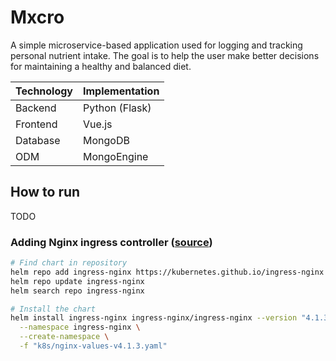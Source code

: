 # Mxcro
A simple microservice-based application used for logging and tracking personal nutrient intake.
The goal is to help the user make better decisions for maintaining a healthy and balanced diet.

| Technology    | Implementation |
| ------------- | -------------- |
| Backend | Python (Flask) |
| Frontend | Vue.js |
| Database | MongoDB |
| ODM | MongoEngine |

## How to run
TODO

### Adding Nginx ingress controller ([source](https://www.digitalocean.com/community/developer-center/how-to-install-and-configure-ingress-controller-using-nginx))
```bash
# Find chart in repository
helm repo add ingress-nginx https://kubernetes.github.io/ingress-nginx
helm repo update ingress-nginx
helm search repo ingress-nginx

# Install the chart
helm install ingress-nginx ingress-nginx/ingress-nginx --version "4.1.3" \
  --namespace ingress-nginx \
  --create-namespace \
  -f "k8s/nginx-values-v4.1.3.yaml"
```
